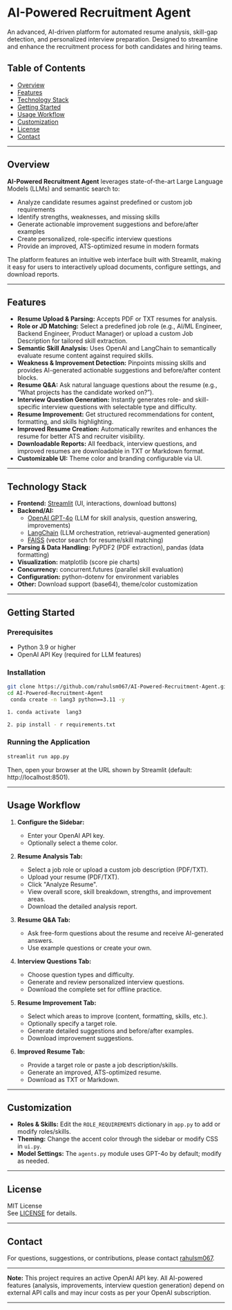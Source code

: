 # AI-Powered Recruitment Agent

An advanced, AI-driven platform for automated resume analysis, skill-gap detection, and personalized interview preparation. Designed to streamline and enhance the recruitment process for both candidates and hiring teams.

## Table of Contents

- [Overview](#overview)
- [Features](#features)
- [Technology Stack](#technology-stack)
- [Getting Started](#getting-started)
- [Usage Workflow](#usage-workflow)
- [Customization](#customization)
- [License](#license)
- [Contact](#contact)

---

## Overview

**AI-Powered Recruitment Agent** leverages state-of-the-art Large Language Models (LLMs) and semantic search to:
- Analyze candidate resumes against predefined or custom job requirements
- Identify strengths, weaknesses, and missing skills
- Generate actionable improvement suggestions and before/after examples
- Create personalized, role-specific interview questions
- Provide an improved, ATS-optimized resume in modern formats

The platform features an intuitive web interface built with Streamlit, making it easy for users to interactively upload documents, configure settings, and download reports.

---

## Features

- **Resume Upload & Parsing:** Accepts PDF or TXT resumes for analysis.
- **Role or JD Matching:** Select a predefined job role (e.g., AI/ML Engineer, Backend Engineer, Product Manager) or upload a custom Job Description for tailored skill extraction.
- **Semantic Skill Analysis:** Uses OpenAI and LangChain to semantically evaluate resume content against required skills.
- **Weakness & Improvement Detection:** Pinpoints missing skills and provides AI-generated actionable suggestions and before/after content blocks.
- **Resume Q&A:** Ask natural language questions about the resume (e.g., “What projects has the candidate worked on?”).
- **Interview Question Generation:** Instantly generates role- and skill-specific interview questions with selectable type and difficulty.
- **Resume Improvement:** Get structured recommendations for content, formatting, and skills highlighting.
- **Improved Resume Creation:** Automatically rewrites and enhances the resume for better ATS and recruiter visibility.
- **Downloadable Reports:** All feedback, interview questions, and improved resumes are downloadable in TXT or Markdown format.
- **Customizable UI:** Theme color and branding configurable via UI.

---

## Technology Stack

- **Frontend:** [Streamlit](https://streamlit.io/) (UI, interactions, download buttons)
- **Backend/AI:**
  - [OpenAI GPT-4o](https://platform.openai.com/docs/models/gpt-4-and-gpt-4-turbo) (LLM for skill analysis, question answering, improvements)
  - [LangChain](https://www.langchain.com/) (LLM orchestration, retrieval-augmented generation)
  - [FAISS](https://github.com/facebookresearch/faiss) (vector search for resume/skill matching)
- **Parsing & Data Handling:** PyPDF2 (PDF extraction), pandas (data formatting)
- **Visualization:** matplotlib (score pie charts)
- **Concurrency:** concurrent.futures (parallel skill evaluation)
- **Configuration:** python-dotenv for environment variables
- **Other:** Download support (base64), theme/color customization

---

## Getting Started

### Prerequisites

- Python 3.9 or higher
- OpenAI API Key (required for LLM features)

### Installation

```bash
git clone https://github.com/rahulsm067/AI-Powered-Recruitment-Agent.git
cd AI-Powered-Recruitment-Agent
 conda create -n lang3 python==3.11 -y 

1. conda activate  lang3

2. pip install - r requirements.txt


```

### Running the Application

```bash
streamlit run app.py
```

Then, open your browser at the URL shown by Streamlit (default: http://localhost:8501).

---

## Usage Workflow

1. **Configure the Sidebar:**
   - Enter your OpenAI API key.
   - Optionally select a theme color.

2. **Resume Analysis Tab:**
   - Select a job role or upload a custom job description (PDF/TXT).
   - Upload your resume (PDF/TXT).
   - Click "Analyze Resume".
   - View overall score, skill breakdown, strengths, and improvement areas.
   - Download the detailed analysis report.

3. **Resume Q&A Tab:**
   - Ask free-form questions about the resume and receive AI-generated answers.
   - Use example questions or create your own.

4. **Interview Questions Tab:**
   - Choose question types and difficulty.
   - Generate and review personalized interview questions.
   - Download the complete set for offline practice.

5. **Resume Improvement Tab:**
   - Select which areas to improve (content, formatting, skills, etc.).
   - Optionally specify a target role.
   - Generate detailed suggestions and before/after examples.
   - Download improvement suggestions.

6. **Improved Resume Tab:**
   - Provide a target role or paste a job description/skills.
   - Generate an improved, ATS-optimized resume.
   - Download as TXT or Markdown.

---

## Customization

- **Roles & Skills:** Edit the `ROLE_REQUIREMENTS` dictionary in `app.py` to add or modify roles/skills.
- **Theming:** Change the accent color through the sidebar or modify CSS in `ui.py`.
- **Model Settings:** The `agents.py` module uses GPT-4o by default; modify as needed.

---

## License

MIT License  
See [LICENSE](LICENSE) for details.

---

## Contact

For questions, suggestions, or contributions, please contact [rahulsm067](https://github.com/rahulsm067).

---

**Note:** This project requires an active OpenAI API key. All AI-powered features (analysis, improvements, interview question generation) depend on external API calls and may incur costs as per your OpenAI subscription.

---
